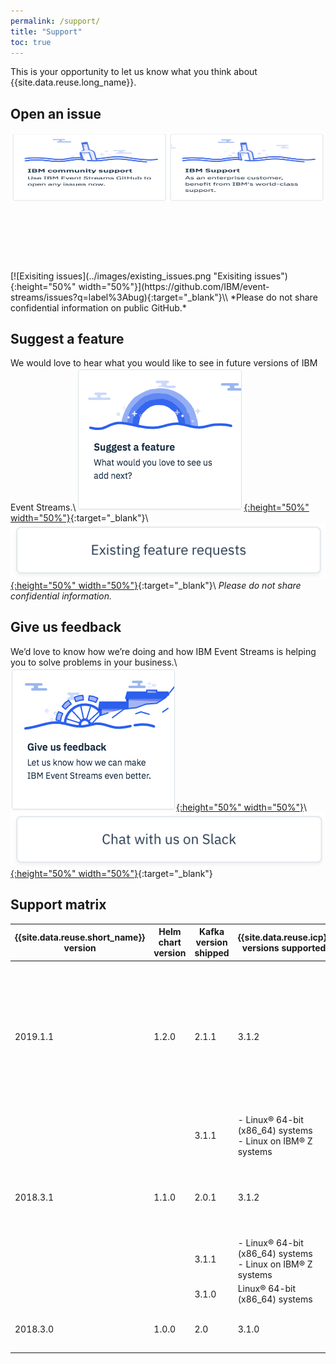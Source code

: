 ```yaml
---
permalink: /support/
title: "Support"
toc: true
---
```




This is your opportunity to let us know what you think about {{site.data.reuse.long_name}}.

## Open an issue
<div style ="display:flex">
<a href="https://github.com/IBM/event-streams/issues/new?template=issue.md&labels=bug" target="_blank"><img src="../images/community_support.png" alt="IBM community support" height="50%" width="100%"/></a>
<a href="https://www.ibm.com/support/home/" target="_blank"><img src="../images/ibm_support.png" alt="IBM Support" height="50%" width="100%" /></a>
</div>
[![Exisiting issues](../images/existing_issues.png "Exisiting issues"){:height="50%" width="50%"}](https://github.com/IBM/event-streams/issues?q=label%3Abug){:target="_blank"}\\
*Please do not share confidential information on public GitHub.*

## Suggest a feature
We would love to hear what you would like to see in future versions of IBM Event Streams.\\
[![Suggest feature](../images/suggest_feature.png "Suggest feature"){:height="50%" width="50%"}](https://github.com/IBM/event-streams/issues/new?template=feature_request.md&labels=featureRequest){:target="_blank"}\\
[![Existing feature requests](../images/existing_feature_request.png "Existing feature requests"){:height="50%" width="50%"}](https://github.com/IBM/event-streams/issues?q=label%3AfeatureRequest){:target="_blank"}\\
*Please do not share confidential information.*
## Give us feedback
We’d love to know how we’re doing and how IBM Event Streams is helping you to solve problems in your business.\\
[![Give feedback](../images/give_feedback.png "Give feedback"){:height="50%" width="50%"}](mailto:eventstreams@uk.ibm.com?Subject=Feedback%20for%20IBM%20Event%20Streams)\\
[![Slack chat](../images/slack_chat.png "Slack chat"){:height="50%" width="50%"}](https://slack-invite-ibm-cloud-tech.mybluemix.net/){:target="_blank"}

## Support matrix

{{site.data.reuse.short_name}} version | Helm chart version | Kafka version shipped | {{site.data.reuse.icp}} versions supported | Platforms supported
----------------------|--------------------|-----------------------|-------------|--------------------
2019.1.1              | 1.2.0              | 2.1.1                 | 3.1.2       |  - Linux® 64-bit (x86_64) systems <br/>- Linux on IBM® Z systems <br/>- Red Hat OpenShift Container Platform version 3.9 and 3.10
  |   |   | 3.1.1  | - Linux® 64-bit (x86_64) systems <br/> - Linux on IBM® Z systems
2018.3.1  | 1.1.0  | 2.0.1  | 3.1.2  | - Linux® 64-bit (x86_64) systems <br/>- Linux on IBM® Z systems
  |   |   | 3.1.1  | - Linux® 64-bit (x86_64) systems <br/>- Linux on IBM® Z systems
  |   |   | 3.1.0  | Linux® 64-bit (x86_64) systems
2018.3.0  | 1.0.0  | 2.0  | 3.1.0  | Linux® 64-bit (x86_64) systems
